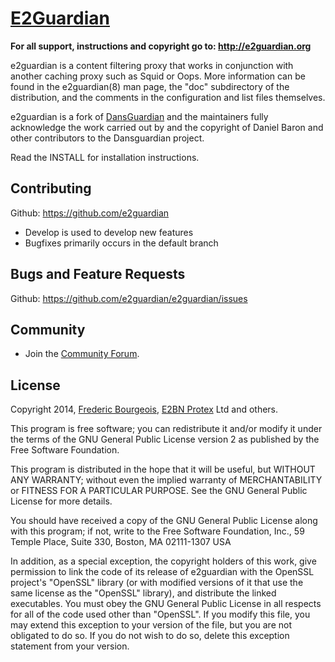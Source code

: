 # [E2Guardian](http://e2guardian.org)

**For all support, instructions and copyright go to: http://e2guardian.org**

e2guardian is a content filtering proxy that works in conjunction with another
caching proxy such as Squid or Oops. More information can be found in the
e2guardian(8) man page, the "doc" subdirectory of the distribution, and the
comments in the configuration and list files themselves.

e2guardian is a fork of [DansGuardian](http://dansguardian.org) and the maintainers fully acknowledge 
the work carried out by and the copyright of Daniel Baron and other 
contributors to the Dansguardian project.

Read the INSTALL for installation instructions.

## Contributing

Github: https://github.com/e2guardian 

*	Develop is used to develop new features
*	Bugfixes primarily occurs in the default branch 

## Bugs and Feature Requests

Github: https://github.com/e2guardian/e2guardian/issues

## Community

*	 Join the [Community
    Forum](https://groups.google.com/forum/#!forum/e2guardian).

## License

Copyright 2014, [Frederic Bourgeois](http://numsys.eu), [E2BN Protex](http://protex.e2bn.org) Ltd and others. 

This program is free software; you can redistribute it and/or modify
it under the terms of the GNU General Public License version 2 as
published by the Free Software Foundation.

This program is distributed in the hope that it will be useful,
but WITHOUT ANY WARRANTY; without even the implied warranty of
MERCHANTABILITY or FITNESS FOR A PARTICULAR PURPOSE.  See the
GNU General Public License for more details.

You should have received a copy of the GNU General Public License
along with this program; if not, write to the Free Software
Foundation, Inc., 59 Temple Place, Suite 330, Boston, MA  02111-1307  USA

In addition, as a special exception, the copyright holders
of this work, give permission to link the code of its release of e2guardian 
with the OpenSSL project's "OpenSSL" library (or with modified versions of
it that use the same license as the "OpenSSL" library), and distribute the
linked executables.  You must obey the GNU General Public License in all
respects for all of the code used other than "OpenSSL".  If you modify this
file, you may extend this exception to your version of the file, but you are
not obligated to do so.  If you do not wish to do so, delete this exception
statement from your version.
